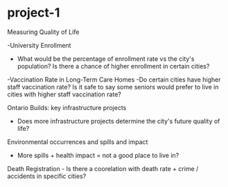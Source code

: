 # project-1

Measuring Quality of Life

-University Enrollment 
  - What would be the percentage of enrollment rate vs the city's population? Is there a chance of higher enrollment in certain cities?


-Vaccination Rate in Long-Term Care Homes
 -Do certain cities have higher staff vaccination rate? Is it safe to say some seniors would prefer to live in cities with higher staff vaccination rate?


Ontario Builds: key infrastructure projects
 - Does more infrastructure projects determine the city's future quality of life?


Environmental occurrences and spills  and impact
 - More spills + health impact = not a good place to live in?


Death Registration
	- Is there a coorelation with death rate + crime / accidents  in specific cities?

